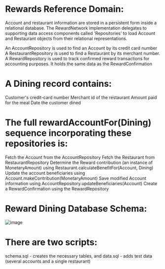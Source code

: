 
Rewards Reference Domain:
========================
Account and restaurant information are stored in a persistent form inside a relational database. The RewardNetwork implementation delegates to supporting data access components called 'Repositories' to load Account and Restaurant objects from their relational representations.

An AccountRepository is used to find an Account by its credit card number
A RestaurantRepository is used to find a Restaurant by its merchant number.
A RewardRepository is used to track confirmed reward transactions for accounting purposes. It holds the same data as the RewardConfirmation

A Dining record contains:
============================

Customer's credit-card number
Merchant id of the restaurant
Amount paid for the meal
Date the customer dined

The full rewardAccountFor(Dining) sequence incorporating these repositories is:
================================================================================

Fetch the Account from the AccountRepository
Fetch the Restaurant from RestaurantRepository
Determine the Reward contribution (an instance of MonetaryAmount) using Restaurant.calculateBenefitFor(Account, Dining)
Update the account beneficiaries using Account.makeContribution(MonetaryAmount)
Save modified Account information using AccountRepository.updateBeneficiaries(Account)
Create a RewardConfirmation using the RewardRepository

Reward Dining Database Schema: 
==============================

![image](https://github.com/chamunune-30/Reward-Reference/assets/161777927/2d2dd55b-6db9-44e7-9206-282323be7fc4)

There are two scripts:
=======================

schema.sql - creates the necessary tables, and
data.sql - adds test data (several accounts and a single restaurant)
